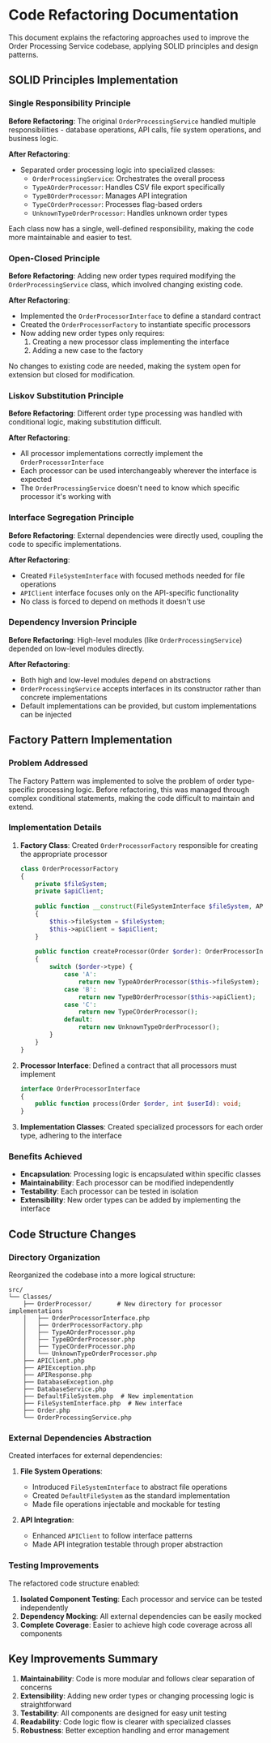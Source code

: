 # Code Refactoring Documentation

This document explains the refactoring approaches used to improve the Order Processing Service codebase, applying SOLID principles and design patterns.

## SOLID Principles Implementation

### Single Responsibility Principle

**Before Refactoring**: The original `OrderProcessingService` handled multiple responsibilities - database operations, API calls, file system operations, and business logic.

**After Refactoring**:
- Separated order processing logic into specialized classes:
  - `OrderProcessingService`: Orchestrates the overall process
  - `TypeAOrderProcessor`: Handles CSV file export specifically
  - `TypeBOrderProcessor`: Manages API integration
  - `TypeCOrderProcessor`: Processes flag-based orders
  - `UnknownTypeOrderProcessor`: Handles unknown order types

Each class now has a single, well-defined responsibility, making the code more maintainable and easier to test.

### Open-Closed Principle

**Before Refactoring**: Adding new order types required modifying the `OrderProcessingService` class, which involved changing existing code.

**After Refactoring**:
- Implemented the `OrderProcessorInterface` to define a standard contract
- Created the `OrderProcessorFactory` to instantiate specific processors
- Now adding new order types only requires:
  1. Creating a new processor class implementing the interface
  2. Adding a new case to the factory
  
No changes to existing code are needed, making the system open for extension but closed for modification.

### Liskov Substitution Principle

**Before Refactoring**: Different order type processing was handled with conditional logic, making substitution difficult.

**After Refactoring**:
- All processor implementations correctly implement the `OrderProcessorInterface`
- Each processor can be used interchangeably wherever the interface is expected
- The `OrderProcessingService` doesn't need to know which specific processor it's working with

### Interface Segregation Principle

**Before Refactoring**: External dependencies were directly used, coupling the code to specific implementations.

**After Refactoring**:
- Created `FileSystemInterface` with focused methods needed for file operations
- `APIClient` interface focuses only on the API-specific functionality
- No class is forced to depend on methods it doesn't use

### Dependency Inversion Principle

**Before Refactoring**: High-level modules (like `OrderProcessingService`) depended on low-level modules directly.

**After Refactoring**:
- Both high and low-level modules depend on abstractions
- `OrderProcessingService` accepts interfaces in its constructor rather than concrete implementations
- Default implementations can be provided, but custom implementations can be injected

## Factory Pattern Implementation

### Problem Addressed

The Factory Pattern was implemented to solve the problem of order type-specific processing logic. Before refactoring, this was managed through complex conditional statements, making the code difficult to maintain and extend.

### Implementation Details

1. **Factory Class**: Created `OrderProcessorFactory` responsible for creating the appropriate processor
   
   ```php
   class OrderProcessorFactory
   {
       private $fileSystem;
       private $apiClient;
       
       public function __construct(FileSystemInterface $fileSystem, APIClient $apiClient)
       {
           $this->fileSystem = $fileSystem;
           $this->apiClient = $apiClient;
       }
       
       public function createProcessor(Order $order): OrderProcessorInterface
       {
           switch ($order->type) {
               case 'A':
                   return new TypeAOrderProcessor($this->fileSystem);
               case 'B':
                   return new TypeBOrderProcessor($this->apiClient);
               case 'C':
                   return new TypeCOrderProcessor();
               default:
                   return new UnknownTypeOrderProcessor();
           }
       }
   }
   ```

2. **Processor Interface**: Defined a contract that all processors must implement

   ```php
   interface OrderProcessorInterface
   {
       public function process(Order $order, int $userId): void;
   }
   ```

3. **Implementation Classes**: Created specialized processors for each order type, adhering to the interface

### Benefits Achieved

- **Encapsulation**: Processing logic is encapsulated within specific classes
- **Maintainability**: Each processor can be modified independently
- **Testability**: Each processor can be tested in isolation
- **Extensibility**: New order types can be added by implementing the interface

## Code Structure Changes

### Directory Organization

Reorganized the codebase into a more logical structure:

```
src/
└── Classes/
    ├── OrderProcessor/       # New directory for processor implementations
    │   ├── OrderProcessorInterface.php
    │   ├── OrderProcessorFactory.php
    │   ├── TypeAOrderProcessor.php
    │   ├── TypeBOrderProcessor.php
    │   ├── TypeCOrderProcessor.php
    │   └── UnknownTypeOrderProcessor.php
    ├── APIClient.php
    ├── APIException.php
    ├── APIResponse.php
    ├── DatabaseException.php
    ├── DatabaseService.php
    ├── DefaultFileSystem.php  # New implementation
    ├── FileSystemInterface.php  # New interface
    ├── Order.php
    └── OrderProcessingService.php
```

### External Dependencies Abstraction

Created interfaces for external dependencies:

1. **File System Operations**:
   - Introduced `FileSystemInterface` to abstract file operations
   - Created `DefaultFileSystem` as the standard implementation
   - Made file operations injectable and mockable for testing

2. **API Integration**:
   - Enhanced `APIClient` to follow interface patterns
   - Made API integration testable through proper abstraction

### Testing Improvements

The refactored code structure enabled:

1. **Isolated Component Testing**: Each processor and service can be tested independently
2. **Dependency Mocking**: All external dependencies can be easily mocked
3. **Complete Coverage**: Easier to achieve high code coverage across all components

## Key Improvements Summary

1. **Maintainability**: Code is more modular and follows clear separation of concerns
2. **Extensibility**: Adding new order types or changing processing logic is straightforward
3. **Testability**: All components are designed for easy unit testing
4. **Readability**: Code logic flow is clearer with specialized classes
5. **Robustness**: Better exception handling and error management 